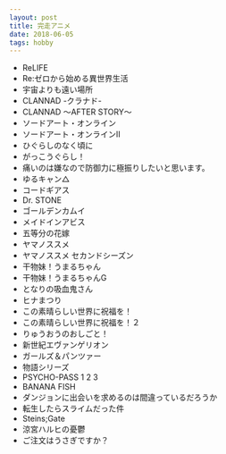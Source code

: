 ```yaml
---
layout: post
title: 完走アニメ
date: 2018-06-05
tags: hobby
---
```



* ReLIFE
* Re:ゼロから始める異世界生活
* 宇宙よりも遠い場所
* CLANNAD -クラナド-
* CLANNAD 〜AFTER STORY〜
* ソードアート・オンライン
* ソードアート・オンラインⅡ
* ひぐらしのなく頃に
* がっこうぐらし！
* 痛いのは嫌なので防御力に極振りしたいと思います。
* ゆるキャン△
* コードギアス
* Dr. STONE
* ゴールデンカムイ
* メイドインアビス
* 五等分の花嫁
* ヤマノススメ
* ヤマノススメ セカンドシーズン
* 干物妹！うまるちゃん
* 干物妹！うまるちゃんG
* となりの吸血鬼さん
* ヒナまつり
* この素晴らしい世界に祝福を！
* この素晴らしい世界に祝福を！２
* りゅうおうのおしごと！
* 新世紀エヴァンゲリオン
* ガールズ＆パンツァー
* 物語シリーズ
* PSYCHO-PASS 1 2 3
* BANANA FISH
* ダンジョンに出会いを求めるのは間違っているだろうか
* 転生したらスライムだった件
* Steins;Gate
* 涼宮ハルヒの憂鬱
* ご注文はうさぎですか？
